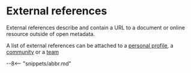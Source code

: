 <!-- SPDX-License-Identifier: CC-BY-4.0 -->
<!-- Copyright Contributors to the ODPi Egeria project. -->

# External references

External references describe and contain a URL to a document or online resource
outside of open metadata.

A list of external references can be attached to 
a [personal profile](personal-profile.md),
a [community](community.md) or
a [team](../../../docs/concepts/organizations/team.md)


--8<-- "snippets/abbr.md"
